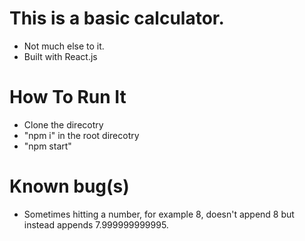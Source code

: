 # This is a basic calculator.

- Not much else to it.
- Built with React.js

# How To Run It

- Clone the direcotry
- "npm i" in the root direcotry
- "npm start"

# Known bug(s)

- Sometimes hitting a number, for example 8, doesn't append 8 but instead appends 7.999999999995.
